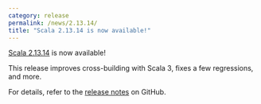 ```yaml
---
category: release
permalink: /news/2.13.14/
title: "Scala 2.13.14 is now available!"
---
```

[Scala 2.13.14](https://github.com/scala/scala/releases/tag/v2.13.14) is now available!

This release
improves cross-building with Scala 3,
fixes a few regressions,
and more.

For details, refer to the [release notes](https://github.com/scala/scala/releases/tag/v2.13.14) on GitHub.
